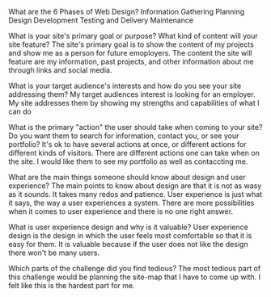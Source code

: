 
What are the 6 Phases of Web Design?
Information Gathering
Planning
Design
Development
Testing and Delivery
Maintenance

What is your site's primary goal or purpose? What kind of content will your site feature?
The site's primary goal is to show the content of my projects and show me as a person for future emoployers. The content the site will feature are my information, past projects, and other information about me through links and social media.

What is your target audience's interests and how do you see your site addressing them?
My target audiences interest is looking for an employer. My site addresses them by showing my strengths and capabilities of what I can do

What is the primary "action" the user should take when coming to your site? Do you want them to search for information, contact you, or see your portfolio? It's ok to have several actions at once, or different actions for different kinds of visitors.
There are different actions one can take when on the site. I would like them to see my portfolio as well as contaccting me. 

What are the main things someone should know about design and user experience?
The main points to know about design are that it is not as wasy as it sounds. It takes many redos and patience. User experience is just what it says, the way a user experiences a system. There are more possibilities when it comes to user experience and there is no one right answer. 

What is user experience design and why is it valuable? 
User experience design is the design in which the user feels most comfortable so that it is easy for them. It is valuable because if the user does not like the design there won't be many users.

Which parts of the challenge did you find tedious?
The most tedious part of this challenge would be planning the site-map that I have to come up with. I felt like this is the hardest part for me.